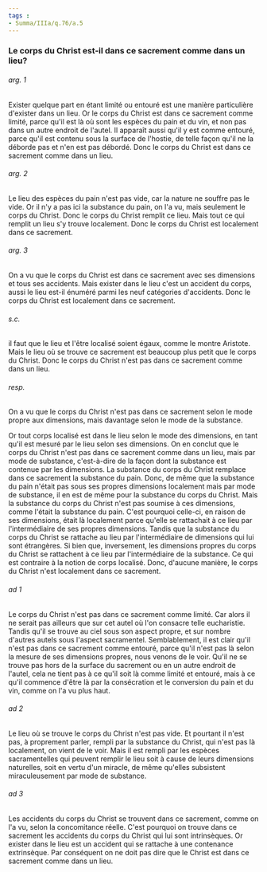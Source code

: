 ```yaml
---
tags : 
- Summa/IIIa/q.76/a.5
---
```


### Le corps du Christ est-il dans ce sacrement comme dans un lieu?

###### arg. 1
Exister quelque part en étant limité ou entouré est une manière particulière d'exister dans un lieu. Or le corps du Christ est dans ce sacrement comme limité, parce qu'il est là où sont les espèces du pain et du vin, et non pas dans un autre endroit de l'autel. Il apparaît aussi qu'il y est comme entouré, parce qu'il est contenu sous la surface de l'hostie, de telle façon qu'il ne la déborde pas et n'en est pas débordé. Donc le corps du Christ est dans ce sacrement comme dans un lieu. 

###### arg. 2
Le lieu des espèces du pain n'est pas vide, car la nature ne souffre pas le vide. Or il n'y a pas ici la substance du pain, on l'a vu, mais seulement le corps du Christ. Donc le corps du Christ remplit ce lieu. Mais tout ce qui remplit un lieu s'y trouve localement. Donc le corps du Christ est localement dans ce sacrement. 

###### arg. 3
On a vu que le corps du Christ est dans ce sacrement avec ses dimensions et tous ses accidents. Mais exister dans le lieu c'est un accident du corps, aussi le lieu est-il énuméré parmi les neuf catégories d'accidents. Donc le corps du Christ est localement dans ce sacrement. 

###### s.c.
il faut que le lieu et l'être localisé soient égaux, comme le montre Aristote. Mais le lieu où se trouve ce sacrement est beaucoup plus petit que le corps du Christ. Donc le corps du Christ n'est pas dans ce sacrement comme dans un lieu. 

###### resp.
On a vu que le corps du Christ n'est pas dans ce sacrement selon le mode propre aux dimensions, mais davantage selon le mode de la substance. 

Or tout corps localisé est dans le lieu selon le mode des dimensions, en tant qu'il est mesuré par le lieu selon ses dimensions. On en conclut que le corps du Christ n'est pas dans ce sacrement comme dans un lieu, mais par mode de substance, c'est-à-dire de la façon dont la substance est contenue par les dimensions. La substance du corps du Christ remplace dans ce sacrement la substance du pain. Donc, de même que la substance du pain n'était pas sous ses propres dimensions localement mais par mode de substance, il en est de même pour la substance du corps du Christ. Mais la substance du corps du Christ n'est pas soumise à ces dimensions, comme l'était la substance du pain. C'est pourquoi celle-ci, en raison de ses dimensions, était là localement parce qu'elle se rattachait à ce lieu par l'intermédiaire de ses propres dimensions. Tandis que la substance du corps du Christ se rattache au lieu par l'intermédiaire de dimensions qui lui sont étrangères. Si bien que, inversement, les dimensions propres du corps du Christ se rattachent à ce lieu par l'intermédiaire de la substance. Ce qui est contraire à la notion de corps localisé. Donc, d'aucune manière, le corps du Christ n'est localement dans ce sacrement. 

###### ad 1
Le corps du Christ n'est pas dans ce sacrement comme limité. Car alors il ne serait pas ailleurs que sur cet autel où l'on consacre telle eucharistie. Tandis qu'il se trouve au ciel sous son aspect propre, et sur nombre d'autres autels sous l'aspect sacramentel. Semblablement, il est clair qu'il n'est pas dans ce sacrement comme entouré, parce qu'il n'est pas là selon la mesure de ses dimensions propres, nous venons de le voir. Qu'il ne se trouve pas hors de la surface du sacrement ou en un autre endroit de l'autel, cela ne tient pas à ce qu'il soit là comme limité et entouré, mais à ce qu'il commence d'être là par la consécration et le conversion du pain et du vin, comme on l'a vu plus haut. 

###### ad 2
Le lieu où se trouve le corps du Christ n'est pas vide. Et pourtant il n'est pas, à proprement parler, rempli par la substance du Christ, qui n'est pas là localement, on vient de le voir. Mais il est rempli par les espèces sacramentelles qui peuvent remplir le lieu soit à cause de leurs dimensions naturelles, soit en vertu d'un miracle, de même qu'elles subsistent miraculeusement par mode de substance. 

###### ad 3
Les accidents du corps du Christ se trouvent dans ce sacrement, comme on l'a vu, selon la concomitance réelle. C'est pourquoi on trouve dans ce sacrement les accidents du corps du Christ qui lui sont intrinsèques. Or exister dans le lieu est un accident qui se rattache à une contenance extrinsèque. Par conséquent on ne doit pas dire que le Christ est dans ce sacrement comme dans un lieu. 

